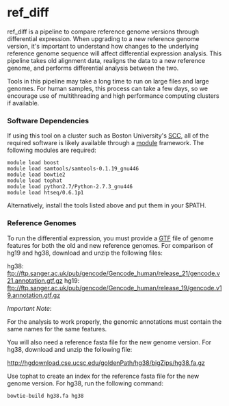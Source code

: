 ref_diff
========

ref_diff is a pipeline to compare reference genome versions through
differential expression. When upgrading to a new reference genome
version, it's important to understand how changes to the underlying
reference genome sequence will affect differential expression analysis.
This pipeline takes old alignment data, realigns the data to a new
reference genome, and performs differential analysis between the two.

Tools in this pipeline may take a long time to run on large files and
large genomes. For human samples, this process can take a few days, so
we encourage use of multithreading and high performance computing 
clusters if available.

### Software Dependencies

If using this tool on a cluster such as Boston University's
[SCC](http://www.bu.edu/tech/support/research/computing-resources/scc/), 
all of the required software is likely available through a 
[module](http://www.bu.edu/tech/support/research/software-and-programming/software-and-applications/modules/) 
framework. The following modules are required:

```
module load boost
module load samtools/samtools-0.1.19_gnu446
module load bowtie2
module load tophat
module load python2.7/Python-2.7.3_gnu446
module load htseq/0.6.1p1
```

Alternatively, install the tools listed above and put them in your 
$PATH.

### Reference Genomes

To run the differential expression, you must provide a [GTF](http://genome.ucsc.edu/FAQ/FAQformat.html#format4)
file of genome features for both the old and new reference genomes.
For comparison of hg19 and hg38, download and unzip the following files:

hg38: <ftp://ftp.sanger.ac.uk/pub/gencode/Gencode_human/release_21/gencode.v21.annotation.gtf.gz>
hg19: <ftp://ftp.sanger.ac.uk/pub/gencode/Gencode_human/release_19/gencode.v19.annotation.gtf.gz>

_Important Note_:

For the analysis to work properly, the genomic annotations must contain the
same names for the same features.

You will also need a reference fasta file for the new genome version.
For hg38, download and unzip the following file:

<http://hgdownload.cse.ucsc.edu/goldenPath/hg38/bigZips/hg38.fa.gz>

Use tophat to create an index for the reference fasta file for the new
genome version. For hg38, run the following command:

```
bowtie-build hg38.fa hg38 
```
